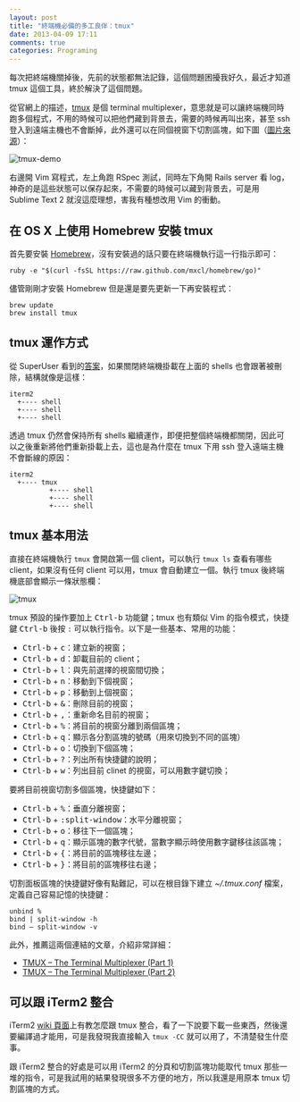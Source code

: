 ```yaml
---
layout: post
title: "終端機必備的多工良伴：tmux"
date: 2013-04-09 17:11
comments: true
categories: Programing
---
```

每次把終端機關掉後，先前的狀態都無法記錄，這個問題困擾我好久，最近才知道 tmux 這個工具，終於解決了這個問題。

從官網上的描述，[tmux](http://tmux.sourceforge.net/) 是個 terminal multiplexer，意思就是可以讓終端機同時跑多個程式，不用的時候可以把他們藏到背景去，需要的時候再叫出來，甚至 ssh 登入到遠端主機也不會斷掉，此外還可以在同個視窗下切割區塊，如下圖（[圖片來源](http://www.psteiner.com/2012/05/tmux-for-ruby-on-rails.html)）：

![tmux-demo](http://lh5.googleusercontent.com/-Z0XpVHmJ-ks/UWO-JgwbszI/AAAAAAAAF_M/QdewyOkH1xw/s690/rumble.png)

右邊開 Vim 寫程式，左上角跑 RSpec 測試，同時左下角開 Rails server 看 log，神奇的是這些狀態可以保存起來，不需要的時候可以藏到背景去，可是用 Sublime Text 2 就沒這麼理想，害我有種想改用 Vim 的衝動。

<!-- more -->

## 在 OS X 上使用 Homebrew 安裝 tmux

首先要安裝 [Homebrew](http://brew.sh/index_zh-tw.html)，沒有安裝過的話只要在終端機執行這一行指示即可：

    ruby -e "$(curl -fsSL https://raw.github.com/mxcl/homebrew/go)"

儘管剛剛才安裝 Homebrew 但是還是要先更新一下再安裝程式：

    brew update
    brew install tmux

## tmux 運作方式

從 SuperUser 看到的[答案](http://superuser.com/questions/398735/difference-between-tmux-and-shell-split-options-on-iterm2)，如果關閉終端機掛載在上面的 shells 也會跟著被刪除，結構就像是這樣：

    iterm2
      +---- shell
      +---- shell
      +---- shell

透過 tmux 仍然會保持所有 shells 繼續運作，即便把整個終端機都關閉，因此可以之後重新將他們重新掛載上去，這也是為什麼在 tmux 下用 ssh 登入遠端主機不會斷線的原因：

    iterm2
      +---- tmux
              +---- shell
              +---- shell
              +---- shell

## tmux 基本用法

直接在終端機執行 `tmux` 會開啟第一個 client，可以執行 `tmux ls` 查看有哪些 client，如果沒有任何 client 可以用，tmux 會自動建立一個。執行 tmux 後終端機底部會顯示一條狀態欄：

![tmux](http://lh5.googleusercontent.com/-eG1xoULfnn0/UWPNebkAeDI/AAAAAAAAF_c/m3RIih2HklI/s690/tmux.png)

tmux 預設的操作要加上 <kbd>Ctrl-b</kbd> 功能鍵；tmux 也有類似 Vim 的指令模式，快捷鍵 <kbd>Ctrl-b</kbd> 後按 `:` 可以執行指令。以下是一些基本、常用的功能：

* <kbd>Ctrl-b</kbd> + <kbd>c</kbd>：建立新的視窗；
* <kbd>Ctrl-b</kbd> + <kbd>d</kbd>：卸載目前的 client；
* <kbd>Ctrl-b</kbd> + <kbd>l</kbd>：與先前選擇的視窗間切換；
* <kbd>Ctrl-b</kbd> + <kbd>n</kbd>：移動到下個視窗；
* <kbd>Ctrl-b</kbd> + <kbd>p</kbd>：移動到上個視窗；
* <kbd>Ctrl-b</kbd> + <kbd>&</kbd>：刪除目前的視窗；
* <kbd>Ctrl-b</kbd> + <kbd>,</kbd>：重新命名目前的視窗；
* <kbd>Ctrl-b</kbd> + <kbd>%</kbd>：將目前的視窗分離到兩個區塊；
* <kbd>Ctrl-b</kbd> + <kbd>q</kbd>：顯示各分割區塊的號碼（用來切換到不同的區塊）
* <kbd>Ctrl-b</kbd> + <kbd>o</kbd>：切換到下個區塊；
* <kbd>Ctrl-b</kbd> + <kbd>?</kbd>：列出所有快捷鍵的說明；
* <kbd>Ctrl-b</kbd> + <kbd>w</kbd>：列出目前 clinet 的視窗，可以用數字鍵切換；

要將目前視窗切割多個區塊，快捷鍵如下：

* <kbd>Ctrl-b</kbd> + <kbd>%</kbd>：垂直分離視窗；
* <kbd>Ctrl-b</kbd> + <kbd>:split-window</kbd>：水平分離視窗；
* <kbd>Ctrl-b</kbd> + <kbd>o</kbd>：移往下一個區塊；
* <kbd>Ctrl-b</kbd> + <kbd>q</kbd>：顯示區塊的數字代號，當數字顯示時使用數字鍵移往該區塊；
* <kbd>Ctrl-b</kbd> + <kbd>{</kbd>：將目前的區塊移往左邊；
* <kbd>Ctrl-b</kbd> + <kbd>}</kbd>：將目前的區塊移往右邊；

切割面板區塊的快捷鍵好像有點難記，可以在根目錄下建立 _~/.tmux.conf_ 檔案，定義自己容易記憶的快捷鍵：

    unbind %
    bind | split-window -h
    bind – split-window -v

此外，推薦這兩個連結的文章，介紹非常詳細：

* [TMUX – The Terminal Multiplexer (Part 1)](http://blog.hawkhost.com/2010/06/28/tmux-the-terminal-multiplexer/)
* [TMUX – The Terminal Multiplexer (Part 2)](http://blog.hawkhost.com/2010/07/02/tmux-%E2%80%93-the-terminal-multiplexer-part-2/)

## 可以跟 iTerm2 整合

iTerm2 [wiki 頁面](https://code.google.com/p/iterm2/wiki/TmuxIntegration)上有教怎麼跟 tmux 整合，看了一下說要下載一些東西，然後還要編譯過才能用，可是我發現我直接輸入 `tmux -CC` 就可以用了，不清楚發生什麼事。

跟 iTerm2 整合的好處是可以用 iTerm2 的分頁和切割區塊功能取代 tmux 那些一堆的指令，可是我試用的結果發現很多不方便的地方，所以我還是用原本 tmux 切割區塊的方式。